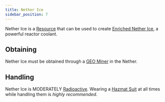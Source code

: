 ```yaml
---
title: Nether Ice
sidebar_position: 7
---
```


Nether Ice is a [Resource](/docs/Slimefun/Resources) that can be used to create [Enriched Nether Ice](Enriched-Nether-Ice), a powerful reactor coolant.

## Obtaining

Nether Ice must be obtained through a [GEO Miner](GEO-Miner) in the Nether.

## Handling

Nether Ice is MODERATELY [Radioactive](Radiation). Wearing a [Hazmat Suit](Armor#hazmat-suit) at all times while handling them is *highly recommended*.

